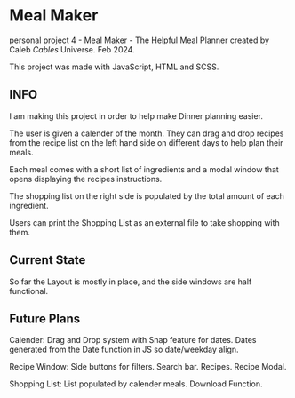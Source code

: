 # Meal Maker

personal project 4 - Meal Maker - The Helpful Meal Planner
created by Caleb *Cables* Universe. Feb 2024.

This project was made with JavaScript, HTML and SCSS.

## INFO

I am making this project in order to help make Dinner planning easier.

The user is given a calender of the month. They can drag and drop recipes from the recipe list on the left hand side on different days to help plan their meals.

Each meal comes with a short list of ingredients and a modal window that opens displaying the recipes instructions.

The shopping list on the right side is populated by the total amount of each ingredient. 

Users can print the Shopping List as an external file to take shopping with them.


## Current State

So far the Layout is mostly in place, and the side windows are half functional.

## Future Plans

Calender:
Drag and Drop system with Snap feature for dates.
Dates generated from the Date function in JS so date/weekday align.

Recipe Window:
Side buttons for filters.
Search bar.
Recipes.
Recipe Modal.

Shopping List:
List populated by calender meals.
Download Function.




